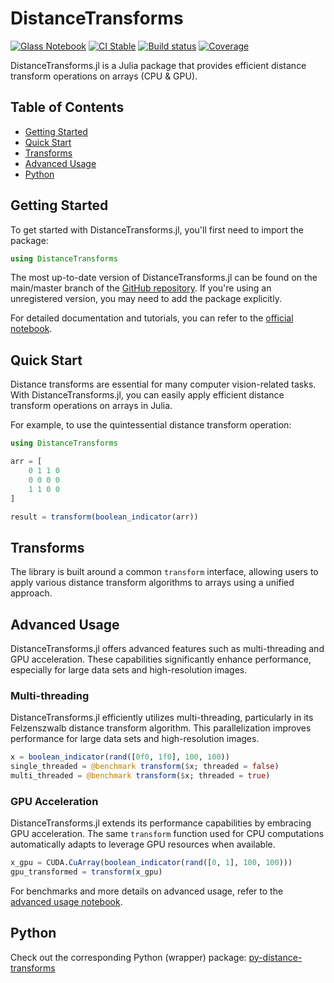 # DistanceTransforms

[![Glass Notebook][glassnotebook-img]][glassnotebook-url]
[![CI Stable][ci-img]][ci-url]
[![Build status][buildkite-img]][buildkite-url]
[![Coverage][cov-img]][cov-url]

DistanceTransforms.jl is a Julia package that provides efficient distance transform operations on arrays (CPU & GPU).

## Table of Contents

- [Getting Started](#getting-started)
- [Quick Start](#quick-start)
- [Transforms](#transforms)
- [Advanced Usage](#advanced-usage)
- [Python](#python)

## Getting Started

To get started with DistanceTransforms.jl, you'll first need to import the package:

```julia
using DistanceTransforms
```

The most up-to-date version of DistanceTransforms.jl can be found on the main/master branch of the [GitHub repository](https://github.com/Dale-Black/DistanceTransforms.jl). If you're using an unregistered version, you may need to add the package explicitly.

For detailed documentation and tutorials, you can refer to the [official notebook](https://glassnotebook.io/r/DxnIPJnIqpEqiQnJgqiBP/index.jl).

## Quick Start

Distance transforms are essential for many computer vision-related tasks. With DistanceTransforms.jl, you can easily apply efficient distance transform operations on arrays in Julia.

For example, to use the quintessential distance transform operation:

```julia
using DistanceTransforms

arr = [
    0 1 1 0
    0 0 0 0
    1 1 0 0
]

result = transform(boolean_indicator(arr))
```

## Transforms

The library is built around a common `transform` interface, allowing users to apply various distance transform algorithms to arrays using a unified approach.

## Advanced Usage

DistanceTransforms.jl offers advanced features such as multi-threading and GPU acceleration. These capabilities significantly enhance performance, especially for large data sets and high-resolution images.

### Multi-threading

DistanceTransforms.jl efficiently utilizes multi-threading, particularly in its Felzenszwalb distance transform algorithm. This parallelization improves performance for large data sets and high-resolution images.

```julia
x = boolean_indicator(rand([0f0, 1f0], 100, 100))
single_threaded = @benchmark transform($x; threaded = false)
multi_threaded = @benchmark transform($x; threaded = true)
```

### GPU Acceleration

DistanceTransforms.jl extends its performance capabilities by embracing GPU acceleration. The same `transform` function used for CPU computations automatically adapts to leverage GPU resources when available.

```julia
x_gpu = CUDA.CuArray(boolean_indicator(rand([0, 1], 100, 100)))
gpu_transformed = transform(x_gpu)
```

For benchmarks and more details on advanced usage, refer to the [advanced usage notebook](https://glassnotebook.io/r/DxnIPJnIqpEqiQnJgqiBP/index.jl).

## Python

Check out the corresponding Python (wrapper) package: [py-distance-transforms](https://github.com/MolloiLab/py-distance-transforms)


[glassnotebook-img]: https://img.shields.io/badge/Docs-Glass%20Notebook-aquamarine.svg
[glassnotebook-url]: https://glassnotebook.io/r/DxnIPJnIqpEqiQnJgqiBP/index.jl

[ci-img]: https://github.com/MolloiLab/DistanceTransforms.jl/actions/workflows/CI.yml/badge.svg?branch=master
[ci-url]: https://github.com/MolloiLab/DistanceTransforms.jl/actions/workflows/CI.yml

[buildkite-img]: https://badge.buildkite.com/1509baa1122772e8ec377463a6c188753d35b8fcec300a658e.svg?branch=master
[buildkite-url]: https://buildkite.com/julialang/distancetransforms-dot-jl

[cov-img]: https://codecov.io/gh/MolloiLab/DistanceTransforms.jl/branch/master/graph/badge.svg
[cov-url]: https://codecov.io/gh/MolloiLab/DistanceTransforms.jl

[nightly-img]: https://github.com/MolloiLab/DistanceTransforms.jl/actions/workflows/Nightly.yml/badge.svg?branch=master
[nightly-url]: https://github.com/MolloiLab/DistanceTransforms.jl/actions/workflows/Nightly.yml
